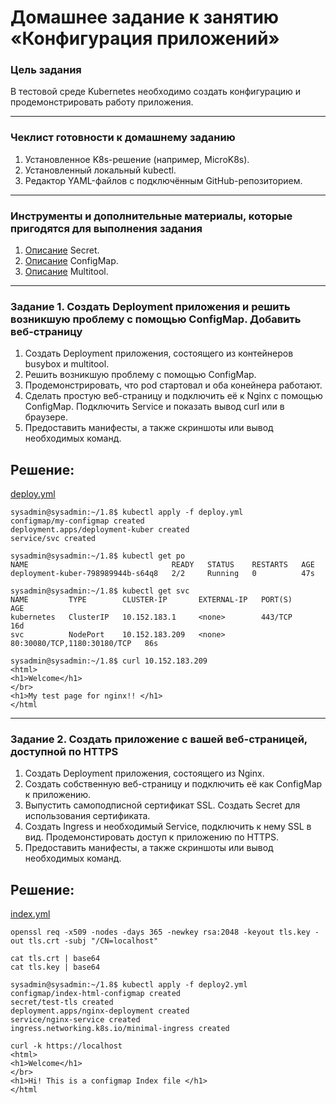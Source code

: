 # Домашнее задание к занятию «Конфигурация приложений»

### Цель задания

В тестовой среде Kubernetes необходимо создать конфигурацию и продемонстрировать работу приложения.

------

### Чеклист готовности к домашнему заданию

1. Установленное K8s-решение (например, MicroK8s).
2. Установленный локальный kubectl.
3. Редактор YAML-файлов с подключённым GitHub-репозиторием.

------

### Инструменты и дополнительные материалы, которые пригодятся для выполнения задания

1. [Описание](https://kubernetes.io/docs/concepts/configuration/secret/) Secret.
2. [Описание](https://kubernetes.io/docs/concepts/configuration/configmap/) ConfigMap.
3. [Описание](https://github.com/wbitt/Network-MultiTool) Multitool.

------

### Задание 1. Создать Deployment приложения и решить возникшую проблему с помощью ConfigMap. Добавить веб-страницу

1. Создать Deployment приложения, состоящего из контейнеров busybox и multitool.
2. Решить возникшую проблему с помощью ConfigMap.
3. Продемонстрировать, что pod стартовал и оба конейнера работают.
4. Сделать простую веб-страницу и подключить её к Nginx с помощью ConfigMap. Подключить Service и показать вывод curl или в браузере.
5. Предоставить манифесты, а также скриншоты или вывод необходимых команд.

## Решение:

[deploy.yml](./configs/deploy.yml)
```
sysadmin@sysadmin:~/1.8$ kubectl apply -f deploy.yml 
configmap/my-configmap created
deployment.apps/deployment-kuber created
service/svc created

sysadmin@sysadmin:~/1.8$ kubectl get po
NAME                                READY   STATUS    RESTARTS   AGE
deployment-kuber-798989944b-s64q8   2/2     Running   0          47s

sysadmin@sysadmin:~/1.8$ kubectl get svc
NAME         TYPE        CLUSTER-IP       EXTERNAL-IP   PORT(S)                       AGE
kubernetes   ClusterIP   10.152.183.1     <none>        443/TCP                       16d
svc          NodePort    10.152.183.209   <none>        80:30080/TCP,1180:30180/TCP   86s

sysadmin@sysadmin:~/1.8$ curl 10.152.183.209
<html>
<h1>Welcome</h1>
</br>
<h1>My test page for nginx!! </h1>
</html
```
------

### Задание 2. Создать приложение с вашей веб-страницей, доступной по HTTPS 

1. Создать Deployment приложения, состоящего из Nginx.
2. Создать собственную веб-страницу и подключить её как ConfigMap к приложению.
3. Выпустить самоподписной сертификат SSL. Создать Secret для использования сертификата.
4. Создать Ingress и необходимый Service, подключить к нему SSL в вид. Продемонстировать доступ к приложению по HTTPS. 
4. Предоставить манифесты, а также скриншоты или вывод необходимых команд.

## Решение:

[index.yml](./configs/deploy2.yml)
```
openssl req -x509 -nodes -days 365 -newkey rsa:2048 -keyout tls.key -out tls.crt -subj "/CN=localhost"

cat tls.crt | base64
cat tls.key | base64

sysadmin@sysadmin:~/1.8$ kubectl apply -f deploy2.yml 
configmap/index-html-configmap created
secret/test-tls created
deployment.apps/nginx-deployment created
service/nginx-service created
ingress.networking.k8s.io/minimal-ingress created

curl -k https://localhost
<html>
<h1>Welcome</h1>
</br>
<h1>Hi! This is a configmap Index file </h1>
</html
```


